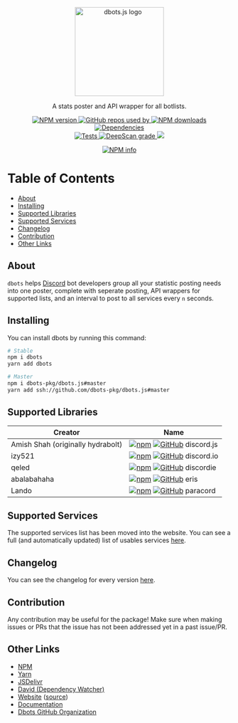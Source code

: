 <div align="center">
  <p>
    <img src="static/logo.png" alt="dbots.js logo" width="200" />
  </p>
  <p>A stats poster and API wrapper for all botlists.</p>
  <p>
    <a href="https://www.npmjs.com/package/dbots">
      <img src="https://img.shields.io/npm/v/dbots.svg?maxAge=3600" alt="NPM version" />
    </a>
    <a href="https://github.com/dbots-pkg/dbots.js/network/dependents?package_id=UGFja2FnZS0zNzA1MzQ1MA%3D%3D">
      <img src="https://api.snaz.in/badges/v1/github/used-by/dbots-pkg/dbots.js" alt="GitHub repos used by" />
    </a>
    <a href="https://www.npmjs.com/package/dbots">
      <img src="https://img.shields.io/npm/dt/dbots.svg?maxAge=3600" alt="NPM downloads" />
    </a>
    <a href="https://david-dm.org/dbots-pkg/dbots.js">
      <img src="https://img.shields.io/david/dbots-pkg/dbots.js.svg?maxAge=3600" alt="Dependencies" />
    </a>
    <br/>
    <a href="https://github.com/dbots-pkg/dbots.js/actions?query=workflow%3ATest">
      <img src="https://github.com/dbots-pkg/dbots.js/workflows/Test/badge.svg" alt="Tests" />
    </a>
    <a href="https://deepscan.io/dashboard#view=project&tid=11596&pid=14801&bid=284012">
      <img src="https://deepscan.io/api/teams/11596/projects/14801/branches/284011/badge/grade.svg" alt="DeepScan grade">
    </a>
    <a href="https://codecov.io/gh/dbots-pkg/dbots.js">
      <img src="https://codecov.io/gh/dbots-pkg/dbots.js/branch/master/graph/badge.svg?token=VRsBf9XHjN"/>
    </a>
  </p>
  <p>
    <a href="https://nodei.co/npm/dbots/"><img src="https://nodei.co/npm/dbots.png" alt="NPM info" /></a>
  </p>
</div>

<!-- omit in toc -->

# Table of Contents

- [About](#about)
- [Installing](#installing)
- [Supported Libraries](#supported-libraries)
- [Supported Services](#supported-services)
- [Changelog](#changelog)
- [Contribution](#contribution)
- [Other Links](#other-links)

## About

`dbots` helps [Discord](https://discordapp.com) bot developers group all your statistic posting needs into one poster, complete with seperate posting, API wrappers for supported lists, and an interval to post to all services every `n` seconds.

## Installing

You can install dbots by running this command:

```sh
# Stable
npm i dbots
yarn add dbots

# Master
npm i dbots-pkg/dbots.js#master
yarn add ssh://github.com/dbots-pkg/dbots.js#master
```

## Supported Libraries

| Creator                           | Name                                                                                                                                   |
| --------------------------------- | -------------------------------------------------------------------------------------------------------------------------------------- |
| Amish Shah (originally hydrabolt) | [![npm](static/npm.png)](https://npm.im/discord.js) [![GitHub](static/github.png)](https://github.com/discordjs/discord.js) discord.js |
| izy521                            | [![npm](static/npm.png)](https://npm.im/discord.io) [![GitHub](static/github.png)](https://github.com/izy521/discord.io) discord.io    |
| qeled                             | [![npm](static/npm.png)](https://npm.im/discordie) [![GitHub](static/github.png)](https://github.com/qeled/discordie) discordie        |
| abalabahaha                       | [![npm](static/npm.png)](https://npm.im/eris) [![GitHub](static/github.png)](https://github.com/abalabahaha/eris) eris                 |
| Lando                             | [![npm](static/npm.png)](https://npm.im/paracord) [![GitHub](static/github.png)](https://github.com/paracordjs/paracord) paracord      |

## Supported Services

The supported services list has been moved into the website.
You can see a full (and automatically updated) list of usables services [here](https://dbots.js.org/#/docs/main/latest/general/services).

## Changelog

You can see the changelog for every version [here](https://dbots.js.org/#/docs/main/latest/general/changelog).

## Contribution

Any contribution may be useful for the package! Make sure when making issues or PRs that the issue has not been addressed yet in a past issue/PR.

## Other Links

- [NPM](https://npmjs.org/package/dbots)
- [Yarn](https://yarn.pm/dbots)
- [JSDelivr](https://www.jsdelivr.com/package/npm/dbots)
- [David (Dependency Watcher)](https://david-dm.org/dbots-pkg/dbots.js)
- [Website](https://dbots.js.org) ([source](https://github.com/dbots-pkg/dbots-pkg.github.io))
- [Documentation](https://dbots.js.org/#/docs)
- [Dbots GitHub Organization](https://github.com/dbots-pkg)
